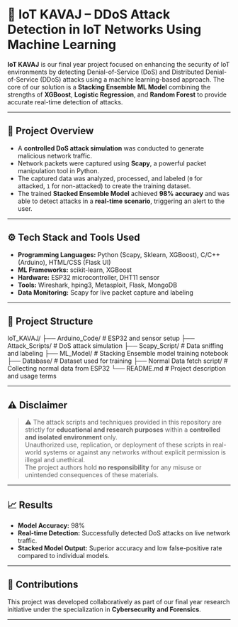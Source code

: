 # 🔐 IoT KAVAJ – DDoS Attack Detection in IoT Networks Using Machine Learning

**IoT KAVAJ** is our final year project focused on enhancing the security of IoT environments by detecting Denial-of-Service (DoS) and Distributed Denial-of-Service (DDoS) attacks using a machine learning-based approach. The core of our solution is a **Stacking Ensemble ML Model** combining the strengths of **XGBoost**, **Logistic Regression**, and **Random Forest** to provide accurate real-time detection of attacks.

---

## 🚀 Project Overview

- A **controlled DoS attack simulation** was conducted to generate malicious network traffic.
- Network packets were captured using **Scapy**, a powerful packet manipulation tool in Python.
- The captured data was analyzed, processed, and labeled (`0` for attacked, `1` for non-attacked) to create the training dataset.
- The trained **Stacked Ensemble Model** achieved **98% accuracy** and was able to detect attacks in a **real-time scenario**, triggering an alert to the user.

---

## ⚙️ Tech Stack and Tools Used

- **Programming Languages:** Python (Scapy, Sklearn, XGBoost), C/C++ (Arduino), HTML/CSS (Flask UI)
- **ML Frameworks:** scikit-learn, XGBoost
- **Hardware:** ESP32 microcontroller, DHT11 sensor
- **Tools:** Wireshark, hping3, Metasploit, Flask, MongoDB
- **Data Monitoring:** Scapy for live packet capture and labeling

---

## 🧪 Project Structure
IoT_KAVAJ/
├── Arduino_Code/ # ESP32 and sensor setup
├── Attack_Scripts/ # DoS attack simulation
├── Scapy_Script/ # Data sniffing and labeling
├── ML_Model/ # Stacking Ensemble model training notebook
├── Database/ # Dataset used for training
├── Normal Data fetch script/ # Collecting normal data from ESP32
└── README.md # Project description and usage terms


---

## ⚠️ Disclaimer

> ⚠️ The attack scripts and techniques provided in this repository are strictly for **educational and research purposes** within a **controlled and isolated environment** only.  
> Unauthorized use, replication, or deployment of these scripts in real-world systems or against any networks without explicit permission is illegal and unethical.  
> The project authors hold **no responsibility** for any misuse or unintended consequences of these materials.

---

## 📈 Results

- **Model Accuracy:** 98%
- **Real-time Detection:** Successfully detected DoS attacks on live network traffic.
- **Stacked Model Output:** Superior accuracy and low false-positive rate compared to individual models.

---

## 🤝 Contributions

This project was developed collaboratively as part of our final year research initiative under the specialization in **Cybersecurity and Forensics**.

---
